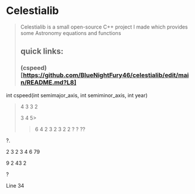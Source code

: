 # Celestialib
> Celestialib is a small open-source C++ project I made 
> which provides some Astronomy equations and functions
>
> ## quick links: 
> ### (cspeed)[https://github.com/BlueNightFury46/celestialib/edit/main/README.md?L8]
int cspeed(int semimajor_axis, int semiminor_axis, int year) 
>4
>3
>3
>2
>
>
>
>3
>4
>5>
>>6
>>4
>>2
>>3
>>2
>>3
>>2
>>2
?
?
??
>
>>
?.
>
>
2
3
2
3
4
6
79

9
2
43
2

?




Line 34
